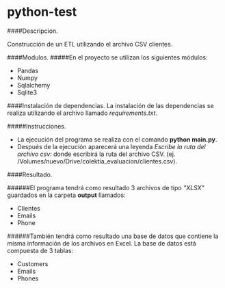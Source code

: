 # python-test

####Descripcion.

Construcción de un ETL utilizando el archivo CSV clientes.

####Modulos.
#####En el proyecto se utilizan los siguientes módulos: 
- Pandas
- Numpy
- Sqlalchemy
- Sqlite3

####Instalación de dependencias.
La instalación de las dependencias se realiza utilizando el archivo llamado *requirements.txt*.

#####Instrucciones.
- La ejecución del programa se realiza con el comando **python main.py**.
- Después de la ejecución aparecerá una leyenda *Escribe la ruta del archivo csv:* donde escribirá la ruta del archivo CSV. (ej. /Volumes/nuevo/Drive/colektia_evaluacion/clientes.csv).

####Resultado.

######El programa tendrá como resultado 3 archivos de tipo *"XLSX"*  guardados en la carpeta **output** llamados:
- Clientes
- Emails
- Phone

######También tendrá como resultado una base de datos que contiene la misma información de los archivos en Excel. La base de datos está compuesta de 3 tablas:
- Customers
- Emails
- Phones

